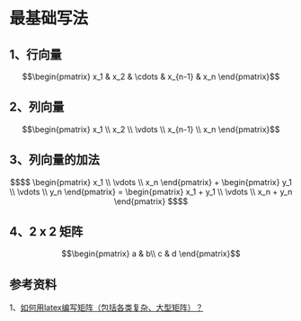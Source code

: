 # 最基础写法


## 1、行向量

```math
\begin{pmatrix}
x_1 & x_2 & \cdots & x_{n-1} & x_n
\end{pmatrix}
```

## 2、列向量

```math
\begin{pmatrix}
x_1 \\
x_2 \\
\vdots \\
x_{n-1} \\ 
x_n
\end{pmatrix}
```

## 3、列向量的加法

```math
$$
\begin{pmatrix}
x_1 \\
\vdots \\
x_n
\end{pmatrix}

+

\begin{pmatrix}
y_1 \\
\vdots \\
y_n
\end{pmatrix}

=

\begin{pmatrix}
x_1 + y_1 \\
\vdots \\
x_n + y_n
\end{pmatrix}

$$
```

## 4、2 x 2 矩阵
```math
\begin{pmatrix}
a & b\\
c & d
\end{pmatrix}
```

## 参考资料

1、[如何用latex编写矩阵（包括各类复杂、大型矩阵）？](https://zhuanlan.zhihu.com/p/266267223)